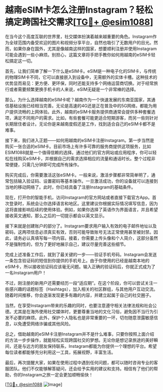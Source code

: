 # 越南eSIM卡怎么注册Instagram？轻松搞定跨国社交需求[[TG💪+ @esim1088](https://t.me/s/esim1088)]

在当今这个高度互联的世界里，社交媒体扮演着越来越重要的角色。Instagram作为全球范围内备受欢迎的图片和视频分享平台，自然也吸引了无数用户的目光。然而，如果你身在国外，尤其是像越南这样的国家，想要顺利注册并使用Instagram可能会遇到一些小麻烦。别担心，这篇文章将手把手教你如何用越南的eSIM卡轻松搞定这一切。

首先，让我们简单了解一下什么是eSIM卡。eSIM是一种电子化的SIM卡，与传统的物理SIM卡不同，它可以直接嵌入到设备中，无需额外的实体卡槽。这种技术的优势显而易见：更方便、更环保，同时还能支持多个网络运营商切换。对于经常旅行或者需要频繁更换手机卡的人来说，eSIM无疑是一个非常棒的选择。

那么，为什么选择越南的eSIM卡呢？越南作为一个快速发展的东南亚国家，其通信基础设施已经相当完善。无论是高速的4G还是正在普及中的5G网络，都能为用户提供流畅的上网体验。此外，越南的eSIM卡服务提供商通常会提供多种套餐选项，满足不同用户的需求。比如，有些套餐可能更适合短期游客，而另一些则针对长期居住者设计。无论你是来越南度假还是工作，找到适合自己的eSIM卡都不是难事。

接下来，我们进入正题——如何用越南的eSIM卡注册Instagram。第一步当然是购买一张合适的eSIM卡。目前市场上有许多可靠的服务商提供这项服务，比如ESIM1088就是一个值得信赖的选择。通过他们的官方网站或应用程序，你可以轻松在线购买eSIM卡，并根据自己的需求选择相应的流量和通话时长。整个过程非常便捷，只需几分钟即可完成所有操作。

购买完成后，你需要激活这张eSIM卡。一般来说，激活步骤都非常简单明了，通常包括输入验证码、设置密码等基本操作。一旦激活成功，你的设备就可以连接到当地的移动网络了。此时，你已经具备了注册Instagram的基础条件。

现在，打开你的智能手机，访问Instagram的官方网站或者直接下载官方App。首次登录时，系统会让你选择语言和地区。这里建议你根据实际情况填写信息，因为这将直接影响后续的使用体验。例如，如果你选择了英语作为界面语言，并且希望接收英文通知，那么之后的一切提示都会以英文显示。

接下来就是创建账户的部分了。Instagram要求用户输入有效的电子邮件地址以及密码，这两项信息必须真实有效，否则可能导致账号无法正常使用甚至被封禁。因此，请务必认真填写每一项内容。接着，你需要上传头像和个人简介，这部分虽然不是强制性的，但为了更好地展示自己，建议尽量完善这些细节。

完成上述准备工作后，就到了最关键的一步——验证手机号码。Instagram会发送一条包含验证码的短信到你提供的手机号上。由于你使用的已经是越南本地的eSIM卡，所以接收验证码应该毫无问题。输入正确的验证码后，你就正式成为了一名Instagram用户！

不过，刚注册的新用户还需要经历一段“适应期”。在这个阶段，你可以尝试关注一些感兴趣的话题标签（Hashtags），加入相关的社区群组，与其他用户互动交流。随着时间推移，你会逐渐发现更多有趣的内容，并建立起属于自己的社交圈子。

当然，在享受Instagram带来的乐趣的同时，也要注意遵守相关法律法规和社会公德。尤其是在海外使用社交媒体时，更要尊重当地的文化习俗，避免因不当行为引发不必要的麻烦。此外，保护个人隐私也是非常重要的一环，切勿随意泄露敏感信息，以免遭受网络诈骗或其他风险。

总之，借助越南的eSIM卡注册Instagram并不是什么难事，只要你按照上面介绍的方法一步步操作，就能轻松实现跨国社交的梦想。无论你是想记录旅途的美好瞬间，还是与远方的朋友保持联系，Instagram都能为你提供一个理想的平台。希望每位读者都能够充分利用这一工具，拓展视野，丰富生活。

最后，再次提醒大家，如果在使用过程中遇到任何问题，都可以随时咨询专业的客服团队。他们不仅能够解答疑问，还会给予实用的建议和支持。相信有了他们的帮助，你的Instagram之旅一定会更加顺畅愉快！

[[TG💪+ @esim1088](https://t.me/s/esim1088) ![Image](https://i.postimg.cc/4NQfJmqS/Snipaste-2025-05-13-00-14-12.png)]